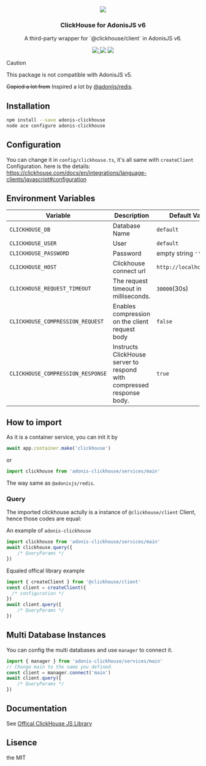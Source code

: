 <div align="center">
  <img src="https://i.imgur.com/ACueL87.png" />
  <h3>ClickHouse for AdonisJS v6</h3>
  <p>A third-party wrapper for `@clickhouse/client` in AdonisJS v6.</p>
  <a href="https://www.npmjs.com/package/adonis-clickhouse">
    <img src="https://img.shields.io/npm/v/adonis-clickhouse.svg?style=for-the-badge&logo=npm" />
  </a>
  <img src="https://img.shields.io/npm/l/adonis-clickhouse?color=blueviolet&style=for-the-badge" />
  <img src="https://img.shields.io/badge/Typescript-294E80.svg?style=for-the-badge&logo=typescript" />
</div>

> [!CAUTION]
> This package is not compatible with AdonisJS v5.

<del>Copied a lot from</del> Inspired a lot by [@adonijs/redis](https://github.com/adonisjs/redis/).

## Installation

```bash
npm install --save adonis-clickhouse
node ace configure adonis-clickhouse
```

## Configuration

You can change it in `config/clickhouse.ts`, it's all same with `createClient` Configuration.
here is the details: https://clickhouse.com/docs/en/integrations/language-clients/javascript#configuration

## Environment Variables
|Variable|Description|Default Value|
|---|---|---|
|`CLICKHOUSE_DB`|Database Name|`default`|
|`CLICKHOUSE_USER`| User|`default`|
|`CLICKHOUSE_PASSWORD`| Password|empty string `''`|
|`CLICKHOUSE_HOST`| Clickhouse connect url|`http://localhost:8123`|
|`CLICKHOUSE_REQUEST_TIMEOUT`|The request timeout in milliseconds.|`30000`(30s)|
|`CLICKHOUSE_COMPRESSION_REQUEST`| Enables compression on the client request body|`false`|
|`CLICKHOUSE_COMPRESSION_RESPONSE`| Instructs ClickHouse server to respond with compressed response body. |`true`|

## How to import
As it is a container service, you can init it by
```typescript
await app.container.make('clickhouse')
```
or
```typescript
import clickhouse from 'adonis-clickhouse/services/main'
```
The way same as `@adonisjs/redis`.

### Query
The imported clickhouse actully is a instance of `@clickhouse/client` Client, hence those codes are equal:

An example of `adonis-clickhouse`
```typescript
import clickhouse from 'adonis-clickhouse/services/main'
await clickhouse.query({
    /* QueryParams */
})
```

Equaled offical library example
```typescript
import { createClient } from '@clickhouse/client'
const client = createClient({
  /* configuration */
})
await client.query({
    /* QueryParams */
})
```

## Multi Database Instances
You can config the multi databases and use `manager` to connect it.

```typescript
import { manager } from 'adonis-clickhouse/services/main'
// Change main to the name you defined.
const client = manager.connect('main')
await client.query({
    /* QueryParams */
})
```

## Documentation

See [Offical ClickHouse JS Library](https://clickhouse.com/docs/en/integrations/language-clients/javascript)

## Lisence
the MIT
